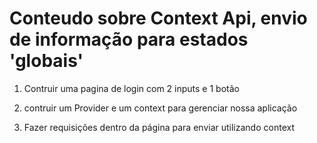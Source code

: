 # Conteudo sobre Context Api, envio de informação para estados 'globais'

1. Contruir uma pagina de login com 2 inputs e 1 botão

2. contruir um Provider e um context para gerenciar nossa aplicação

3. Fazer requisições dentro da página para enviar utilizando context
